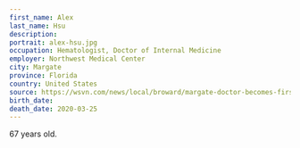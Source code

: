 ```yaml
---
first_name: Alex
last_name: Hsu
description: 
portrait: alex-hsu.jpg
occupation: Hematologist, Doctor of Internal Medicine
employer: Northwest Medical Center
city: Margate
province: Florida
country: United States
source: https://wsvn.com/news/local/broward/margate-doctor-becomes-first-medical-professional-to-die-from-covid-19-in-south-florida/, https://www.wptv.com/news/coronavirus/dr-alex-hsu-first-medical-professional-to-die-from-coronavirus-in-south-florida
birth_date: 
death_date: 2020-03-25
---
```


67 years old.